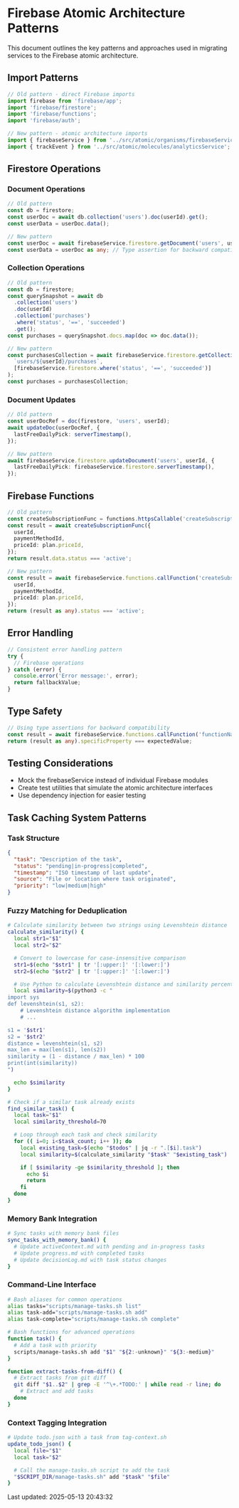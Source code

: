 # Firebase Atomic Architecture Patterns

This document outlines the key patterns and approaches used in migrating services to the Firebase atomic architecture.

## Import Patterns

```typescript
// Old pattern - direct Firebase imports
import firebase from 'firebase/app';
import 'firebase/firestore';
import 'firebase/functions';
import 'firebase/auth';

// New pattern - atomic architecture imports
import { firebaseService } from '../src/atomic/organisms/firebaseService';
import { trackEvent } from '../src/atomic/molecules/analyticsService';
```

## Firestore Operations

### Document Operations

```typescript
// Old pattern
const db = firestore;
const userDoc = await db.collection('users').doc(userId).get();
const userData = userDoc.data();

// New pattern
const userDoc = await firebaseService.firestore.getDocument('users', userId);
const userData = userDoc as any; // Type assertion for backward compatibility
```

### Collection Operations

```typescript
// Old pattern
const db = firestore;
const querySnapshot = await db
  .collection('users')
  .doc(userId)
  .collection('purchases')
  .where('status', '==', 'succeeded')
  .get();
const purchases = querySnapshot.docs.map(doc => doc.data());

// New pattern
const purchasesCollection = await firebaseService.firestore.getCollection(
  `users/${userId}/purchases`,
  [firebaseService.firestore.where('status', '==', 'succeeded')]
);
const purchases = purchasesCollection;
```

### Document Updates

```typescript
// Old pattern
const userDocRef = doc(firestore, 'users', userId);
await updateDoc(userDocRef, {
  lastFreeDailyPick: serverTimestamp(),
});

// New pattern
await firebaseService.firestore.updateDocument('users', userId, {
  lastFreeDailyPick: firebaseService.firestore.serverTimestamp(),
});
```

## Firebase Functions

```typescript
// Old pattern
const createSubscriptionFunc = functions.httpsCallable('createSubscription');
const result = await createSubscriptionFunc({
  userId,
  paymentMethodId,
  priceId: plan.priceId,
});
return result.data.status === 'active';

// New pattern
const result = await firebaseService.functions.callFunction('createSubscription', {
  userId,
  paymentMethodId,
  priceId: plan.priceId,
});
return (result as any).status === 'active';
```

## Error Handling

```typescript
// Consistent error handling pattern
try {
  // Firebase operations
} catch (error) {
  console.error('Error message:', error);
  return fallbackValue;
}
```

## Type Safety

```typescript
// Using type assertions for backward compatibility
const result = await firebaseService.functions.callFunction('functionName', params);
return (result as any).specificProperty === expectedValue;
```

## Testing Considerations

- Mock the firebaseService instead of individual Firebase modules
- Create test utilities that simulate the atomic architecture interfaces
- Use dependency injection for easier testing

## Task Caching System Patterns

### Task Structure

```json
{
  "task": "Description of the task",
  "status": "pending|in-progress|completed",
  "timestamp": "ISO timestamp of last update",
  "source": "File or location where task originated",
  "priority": "low|medium|high"
}
```

### Fuzzy Matching for Deduplication

```bash
# Calculate similarity between two strings using Levenshtein distance
calculate_similarity() {
  local str1="$1"
  local str2="$2"

  # Convert to lowercase for case-insensitive comparison
  str1=$(echo "$str1" | tr '[:upper:]' '[:lower:]')
  str2=$(echo "$str2" | tr '[:upper:]' '[:lower:]')

  # Use Python to calculate Levenshtein distance and similarity percentage
  local similarity=$(python3 -c "
import sys
def levenshtein(s1, s2):
    # Levenshtein distance algorithm implementation
    # ...

s1 = '$str1'
s2 = '$str2'
distance = levenshtein(s1, s2)
max_len = max(len(s1), len(s2))
similarity = (1 - distance / max_len) * 100
print(int(similarity))
")

  echo $similarity
}

# Check if a similar task already exists
find_similar_task() {
  local task="$1"
  local similarity_threshold=70

  # Loop through each task and check similarity
  for (( i=0; i<$task_count; i++ )); do
    local existing_task=$(echo "$todos" | jq -r ".[$i].task")
    local similarity=$(calculate_similarity "$task" "$existing_task")

    if [ $similarity -ge $similarity_threshold ]; then
      echo $i
      return
    fi
  done
}
```

### Memory Bank Integration

```bash
# Sync tasks with memory bank files
sync_tasks_with_memory_bank() {
  # Update activeContext.md with pending and in-progress tasks
  # Update progress.md with completed tasks
  # Update decisionLog.md with task status changes
}
```

### Command-Line Interface

```bash
# Bash aliases for common operations
alias tasks="scripts/manage-tasks.sh list"
alias task-add="scripts/manage-tasks.sh add"
alias task-complete="scripts/manage-tasks.sh complete"

# Bash functions for advanced operations
function task() {
  # Add a task with priority
  scripts/manage-tasks.sh add "$1" "${2:-unknown}" "${3:-medium}"
}

function extract-tasks-from-diff() {
  # Extract tasks from git diff
  git diff "$1..$2" | grep -E '^\+.*TODO:' | while read -r line; do
    # Extract and add tasks
  done
}
```

### Context Tagging Integration

```bash
# Update todo.json with a task from tag-context.sh
update_todo_json() {
  local file="$1"
  local task="$2"

  # Call the manage-tasks.sh script to add the task
  "$SCRIPT_DIR/manage-tasks.sh" add "$task" "$file"
}
```

Last updated: 2025-05-13 20:43:32
